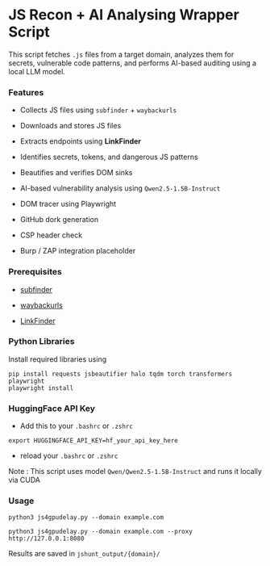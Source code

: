 # JS Recon + AI Analysing Wrapper Script

This script fetches `.js` files from a target domain, analyzes them for secrets, vulnerable code patterns, and performs AI-based auditing using a local LLM model.

### Features

-   Collects JS files using `subfinder` + `waybackurls`
    
-   Downloads and stores JS files
    
-   Extracts endpoints using **LinkFinder**
    
-   Identifies secrets, tokens, and dangerous JS patterns
    
-   Beautifies and verifies DOM sinks
    
-   AI-based vulnerability analysis using `Qwen2.5-1.5B-Instruct`
    
-   DOM tracer using Playwright
    
-   GitHub dork generation
    
-   CSP header check
    
-   Burp / ZAP integration placeholder

### Prerequisites

-   [subfinder](https://github.com/projectdiscovery/subfinder)
    
-   [waybackurls](https://github.com/tomnomnom/waybackurls)
    
-   [LinkFinder](https://github.com/GerbenJavado/LinkFinder)

### Python Libraries

Install required libraries using
```
pip install requests jsbeautifier halo tqdm torch transformers playwright
playwright install
```

### HuggingFace API Key
- Add this to your `.bashrc` or `.zshrc` 
```
export HUGGINGFACE_API_KEY=hf_your_api_key_here
```
- reload your `.bashrc` or `.zshrc` 

Note : This script uses model `Qwen/Qwen2.5-1.5B-Instruct` and runs it locally via CUDA

### Usage 
```
python3 js4gpudelay.py --domain example.com
```
```
python3 js4gpudelay.py --domain example.com --proxy http://127.0.0.1:8080
```

Results are saved in `jshunt_output/{domain}/` 
